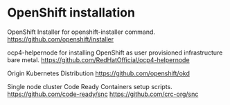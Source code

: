# OpenShift installation

OpenShift Installer for openshift-installer command.
https://github.com/openshift/installer

ocp4-helpernode for installing OpenShift as user provisioned infrastructure bare metal.
https://github.com/RedHatOfficial/ocp4-helpernode

Origin Kubernetes Distribution
https://github.com/openshift/okd

Single node cluster Code Ready Containers setup scripts.
https://github.com/code-ready/snc
https://github.com/crc-org/snc

